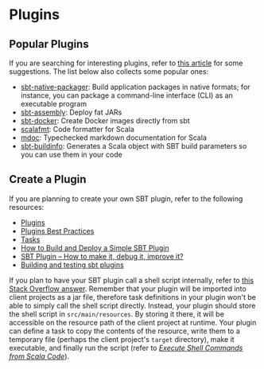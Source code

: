 # Plugins

## Popular Plugins

If you are searching for interesting plugins, refer to [this article](https://tech.malliina.com/useful-sbt-plugins) for some suggestions. The list below also collects some popular ones:

* [sbt-native-packager](https://github.com/sbt/sbt-native-packager): Build application packages in native formats; for instance, you can package a command-line interface (CLI) as an executable program
* [sbt-assembly](https://github.com/sbt/sbt-assembly): Deploy fat JARs
* [sbt-docker](https://github.com/marcuslonnberg/sbt-docker): Create Docker images directly from sbt
* [scalafmt](https://scalameta.org/scalafmt/): Code formatter for Scala
* [mdoc](https://scalameta.org/mdoc/): Typechecked markdown documentation for Scala
* [sbt-buildinfo](https://github.com/sbt/sbt-buildinfo): Generates a Scala object with SBT build parameters so you can use them in your code

## Create a Plugin

If you are planning to create your own SBT plugin, refer to the following resources:

* [Plugins](https://www.scala-sbt.org/1.x/docs/Plugins.html)
* [Plugins Best Practices](https://www.scala-sbt.org/1.x/docs/Plugins-Best-Practices.html)
* [Tasks](https://www.scala-sbt.org/1.x/docs/Tasks.html)
* [How to Build and Deploy a Simple SBT Plugin](https://codewithstyle.info/how-to-build-a-simple-sbt-plugin/)
* [SBT Plugin – How to make it, debug it, improve it?](https://leobenkel.com/2018/11/make-sbt-plugin/)
* [Building and testing sbt plugins](https://timushev.com/posts/2020/04/25/building-and-testing-sbt-plugins/)

If you plan to have your SBT plugin call a shell script internally, refer to [this Stack Overflow answer](https://stackoverflow.com/a/12875270/6073927). Remember that your plugin will be imported into client projects as a jar file, therefore task definitions in your plugin won't be able to simply call the shell script directly. Instead, your plugin should store the shell script in `src/main/resources`. By storing it there, it will be accessible on the resource path of the client project at runtime. Your plugin can define a task to copy the contents of the resource, write them to a temporary file (perhaps the client project's `target` directory), make it executable, and finally run the script (refer to [*Execute Shell Commands from Scala Code*](../scala/execute-shell-commands-from-scala-code.md)).
